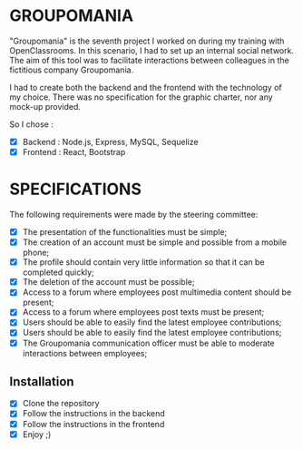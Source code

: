 # GROUPOMANIA

"Groupomania" is the seventh project I worked on during my training with OpenClassrooms. In this scenario, I had to set up an internal social network. The aim of this tool was to facilitate interactions between colleagues in the fictitious company Groupomania.

I had to create both the backend and the frontend with the technology of my choice. There was no specification for the graphic charter, nor any mock-up provided.

So I chose :
- [x] Backend : Node.js, Express, MySQL, Sequelize
- [x] Frontend : React, Bootstrap

# SPECIFICATIONS

The following requirements were made by the steering committee:
- [x] The presentation of the functionalities must be simple;
- [x] The creation of an account must be simple and possible from a mobile phone;
- [x] The profile should contain very little information so that it can be completed quickly;
- [x] The deletion of the account must be possible;
- [x] Access to a forum where employees post multimedia content should be present;
- [x] Access to a forum where employees post texts must be present;
- [x] Users should be able to easily find the latest employee contributions;
- [x] Users should be able to easily find the latest employee contributions;
- [x] The Groupomania communication officer must be able to moderate interactions between employees;

## Installation

- [x] Clone the repository
- [x] Follow the instructions in the backend
- [x] Follow the instructions in the frontend
- [x] Enjoy ;)